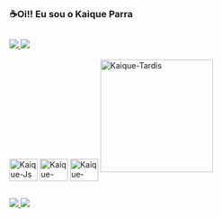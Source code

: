 ### ☕Oi!! Eu sou o Kaique Parra

##
<div aling="center">
  <a href="https://github.com/KaiqueParra">
  <img  src="https://github-readme-stats.vercel.app/api?username=KaiqueParra&show_icons=true&theme=dark"/>
  <img  src="https://github-readme-stats.vercel.app/api/top-langs/?username=KaiqueParra&layout=compact&theme=dark"/>
</div>

<div style="display: inline-block;"><br>
   <img align="center" alt="Kaique-Js" height="40" width="50" src="https://cdn.jsdelivr.net/gh/devicons/devicon/icons/javascript/javascript-original.svg" />
   <img align="center" alt="Kaique-HTML" height="40" width="50" src="https://cdn.jsdelivr.net/gh/devicons/devicon/icons/html5/html5-original.svg" />
   <img align="center" alt="Kaique-CSS" height="40" width="50" src="https://cdn.jsdelivr.net/gh/devicons/devicon/icons/css3/css3-original.svg"/>
   <img align="rigth" alt="Kaique-Tardis" height="200px" width="200px" src="https://64.media.tumblr.com/47468fa55183898be9abe812418bb106/tumblr_n7jcp2Ejcl1rey868o1_500.gif"/>
</div>

##
<div>
    <a href="mailto:kaique.p.parra@gmail.com" target="_blank" rel="external"><img src= "https://img.shields.io/badge/-Gmail-%23333?style=for-the-badge&logo=gmail&logoColor=white">
    <a href="https://www.linkedin.com/in/kaiqueparra/" target="_blank" rel="external"><img src="https://img.shields.io/badge/LinkedIn-0077B5?style=for-the-badge&logo=linkedin&logoColor=white">
</div>
